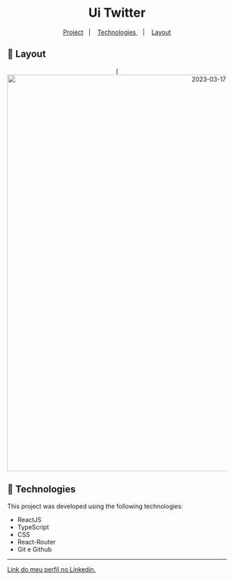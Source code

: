 <h1 align="center"> Ui Twitter </h1>

<p align="center">
  <a href="#-project">Project</a>&nbsp;&nbsp;&nbsp;|&nbsp;&nbsp;&nbsp;
  <a href="#-tecnologias"> Technologies </a>&nbsp;&nbsp;&nbsp;|&nbsp;&nbsp;&nbsp;
  <a href="#-layout">Layout</a>
</p>

## 🔖 Layout

<p align="center">
(<img width="910" alt="2023-03-17" src="https://user-images.githubusercontent.com/122055576/226391721-e1ab0ceb-33e7-4c5b-be42-e9608e5721f4.png">
</p>


## 🚀 Technologies

This project was developed using the following technologies:

- ReactJS
- TypeScript
- CSS
- React-Router
- Git e Github

---

[Link do meu perfil no Linkedin.](https://www.linkedin.com/in/felipenobrg)
